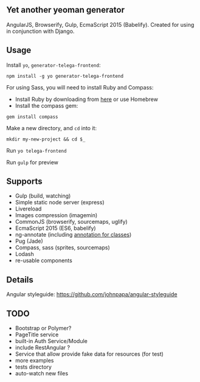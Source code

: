 ## Yet another yeoman generator
AngularJS, Browserify, Gulp, EcmaScript 2015 (Babelify).
Created for using in conjunction with Django.

## Usage

Install `yo`, `generator-telega-frontend`:
```
npm install -g yo generator-telega-frontend
```

For using Sass, you will need to install Ruby and Compass:
- Install Ruby by downloading from [here](http://rubyinstaller.org/downloads/) or use Homebrew
- Install the compass gem:
```
gem install compass
```

Make a new directory, and `cd` into it:
```
mkdir my-new-project && cd $_
```

Run `yo telega-frontend`

Run `gulp` for preview


## Supports

* Gulp (build, watching)
* Simple static node server (express)
* Livereload
* Images compression (imagemin)
* CommonJS (browserify, sourcemaps, uglify)
* EcmaScript 2015 (ES6, babelify)
* ng-annotate (including [annotation for classes](https://github.com/mchmielarski/babel-plugin-ng-annotate))
* Pug (Jade)
* Compass, sass (sprites, sourcemaps)
* Lodash
* re-usable components

## Details

Angular styleguide: https://github.com/johnpapa/angular-styleguide

## TODO

* Bootstrap or Polymer?
* PageTitle service
* built-in Auth Service/Module
* include RestAngular ?
* Service that allow provide fake data for resources (for test)
* more examples
* tests directory
* auto-watch new files
